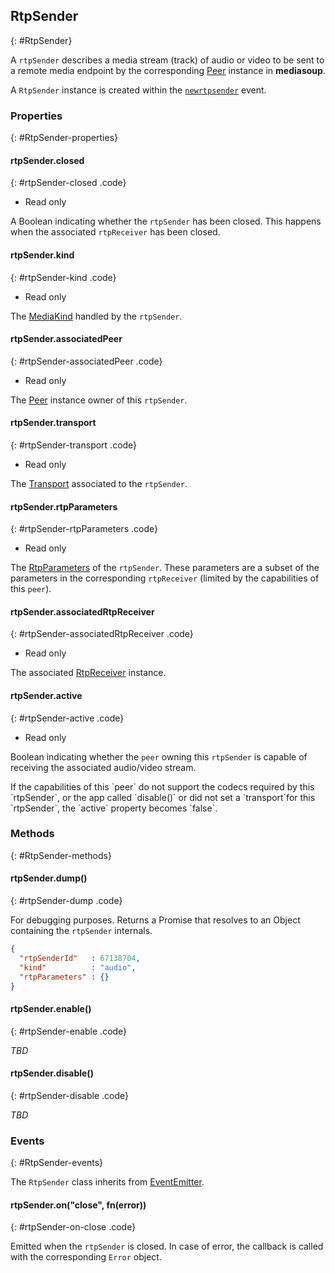 ## RtpSender
{: #RtpSender}

A `rtpSender` describes a media stream (track) of audio or video to be sent to a remote media endpoint by the corresponding [Peer](#Peer) instance in **mediasoup**.

A `RtpSender` instance is created within the [`newrtpsender`](#peer-on-newrtpsender) event.



### Properties
{: #RtpSender-properties}

<section markdown="1">

#### rtpSender.closed
{: #rtpSender-closed .code}

* Read only

A Boolean indicating whether the `rtpSender` has been closed. This happens when the associated  `rtpReceiver` has been closed.

#### rtpSender.kind
{: #rtpSender-kind .code}

* Read only

The [MediaKind](#RtpDictionaries-MediaKind) handled by the `rtpSender`.

#### rtpSender.associatedPeer
{: #rtpSender-associatedPeer .code}

* Read only

The [Peer](#Peer) instance owner of this `rtpSender`.

#### rtpSender.transport
{: #rtpSender-transport .code}

* Read only

The [Transport](#Transport) associated to the `rtpSender`.

#### rtpSender.rtpParameters
{: #rtpSender-rtpParameters .code}

* Read only

The [RtpParameters](#RtpDictionaries-RtpParameters) of the `rtpSender`. These parameters are a subset of the parameters in the corresponding `rtpReceiver` (limited by the capabilities of this `peer`).

#### rtpSender.associatedRtpReceiver
{: #rtpSender-associatedRtpReceiver .code}

* Read only

The associated [RtpReceiver](#RtpReceiver) instance.

#### rtpSender.active
{: #rtpSender-active .code}

* Read only

Boolean indicating whether the `peer` owning this `rtpSender` is capable of receiving the associated audio/video stream.

<div markdown="1" class="note">
If the capabilities of this `peer` do not support the codecs required by this `rtpSender`, or the app called `disable()` or did not set a `transport`for this `rtpSender`, the `active` property becomes `false`.
</div>

</section>


### Methods
{: #RtpSender-methods}

<section markdown="1">

#### rtpSender.dump()
{: #rtpSender-dump .code}

For debugging purposes. Returns a Promise that resolves to an Object containing the `rtpSender` internals.

```json
{
  "rtpSenderId"   : 67138704,
  "kind"          : "audio",
  "rtpParameters" : {}
}
```

#### rtpSender.enable()
{: #rtpSender-enable .code}

*TBD*

#### rtpSender.disable()
{: #rtpSender-disable .code}

*TBD*

</section>


### Events
{: #RtpSender-events}

The `RtpSender` class inherits from [EventEmitter](https://nodejs.org/api/events.html#events_class_eventemitter).

<section markdown="1">

#### rtpSender.on("close", fn(error))
{: #rtpSender-on-close .code}

Emitted when the `rtpSender` is closed. In case of error, the callback is called with the corresponding `Error` object.

</section>
